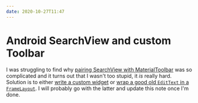 ```yaml
---
date: 2020-10-27T11:47
---
```


# Android SearchView and custom Toolbar

I was struggling to find why [pairing SearchView with MaterialToolbar](https://twitter.com/msfjarvis/status/1320862481741303809) was so complicated and it turns out that I wasn't too stupid, it *is* really hard. Solution is to either [write a custom widget](https://twitter.com/saketme/status/1320866731729035266) or [wrap a good old `EditText` in a `FrameLayout`](https://twitter.com/its_sasikanth/status/1320875341758353408). I will probably go with the latter and update this note once I'm done.
